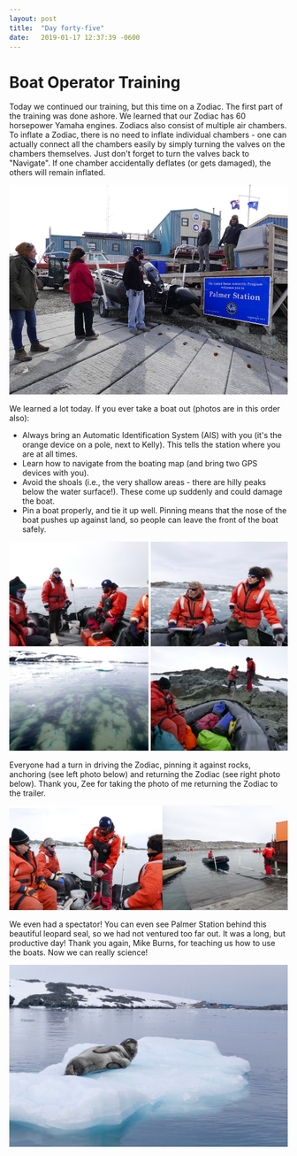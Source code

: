 ```yaml
---
layout: post
title:  "Day forty-five"
date:   2019-01-17 12:37:39 -0600
---
```

# Boat Operator Training
Today we continued our training, but this time on a Zodiac. The first part of the training was done ashore. We learned that our Zodiac has 60 horsepower Yamaha engines. Zodiacs also consist of multiple air chambers. To inflate a Zodiac, there is no need to inflate individual chambers - one can actually connect all the chambers easily by simply turning the valves on the chambers themselves. Just don't forget to turn the valves back to "Navigate". If one chamber accidentally deflates (or gets damaged), the others will remain inflated.

![Training on land](/assets/blog_photos/190117/p1080175.jpg)

We learned a lot today. If you ever take a boat out (photos are in this order also):
* Always bring an Automatic Identification System (AIS) with you (it's the orange device on a pole, next to Kelly). This tells the station where you are at all times.
* Learn how to navigate from the boating map (and bring two GPS devices with you).
* Avoid the shoals (i.e., the very shallow areas - there are hilly peaks below the water surface!). These come up suddenly and could damage the boat.
* Pin a boat properly, and tie it up well. Pinning means that the nose of the boat pushes up against land, so people can leave the front of the boat safely.

![Boating ops](/assets/blog_photos/190117/Boating_IIa.jpg)

Everyone had a turn in driving the Zodiac, pinning it against rocks, anchoring (see left photo below) and returning the Zodiac (see right photo below). Thank you, Zee for taking the photo of me returning the Zodiac to the trailer.

![Anchoring and returning the boat](/assets/blog_photos/190117/Boating_IIb.jpg)

We even had a spectator! You can even see Palmer Station behind this beautiful leopard seal, so we had not ventured too far out. It was a long, but productive day! Thank you again, Mike Burns, for teaching us how to use the boats. Now we can really science!

![Leopard seal witnessing boating ops](/assets/blog_photos/190117/LeopardSeal_190117.jpg)
